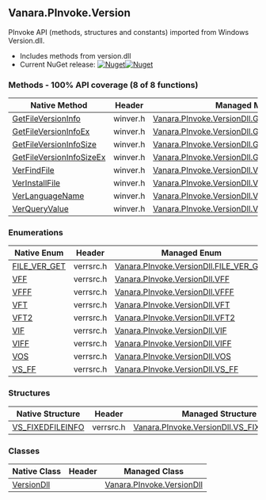 ## Vanara.PInvoke.Version  
PInvoke API (methods, structures and constants) imported from Windows Version.dll.

- Includes methods from version.dll  
- Current NuGet release: [![Nuget](https://img.shields.io/nuget/v/Vanara.PInvoke.Version?logo=nuget&style=flat-square)![Nuget](https://img.shields.io/nuget/dt/Vanara.PInvoke.Version?label=%20&style=flat-square)](https://www.nuget.org/packages/Vanara.PInvoke.Version)  
### Methods - 100% API coverage (8 of 8 functions)  
Native Method | Header | Managed Method  
--- | --- | ---  
[GetFileVersionInfo](https://www.google.com/search?num=5&q=GetFileVersionInfoA+site%3Alearn.microsoft.com) | winver.h | [Vanara.PInvoke.VersionDll.GetFileVersionInfo](https://github.com/dahall/Vanara/search?l=C%23&q=GetFileVersionInfo)  
[GetFileVersionInfoEx](https://www.google.com/search?num=5&q=GetFileVersionInfoExA+site%3Alearn.microsoft.com) | winver.h | [Vanara.PInvoke.VersionDll.GetFileVersionInfoEx](https://github.com/dahall/Vanara/search?l=C%23&q=GetFileVersionInfoEx)  
[GetFileVersionInfoSize](https://www.google.com/search?num=5&q=GetFileVersionInfoSizeA+site%3Alearn.microsoft.com) | winver.h | [Vanara.PInvoke.VersionDll.GetFileVersionInfoSize](https://github.com/dahall/Vanara/search?l=C%23&q=GetFileVersionInfoSize)  
[GetFileVersionInfoSizeEx](https://www.google.com/search?num=5&q=GetFileVersionInfoSizeExA+site%3Alearn.microsoft.com) | winver.h | [Vanara.PInvoke.VersionDll.GetFileVersionInfoSizeEx](https://github.com/dahall/Vanara/search?l=C%23&q=GetFileVersionInfoSizeEx)  
[VerFindFile](https://www.google.com/search?num=5&q=VerFindFileA+site%3Alearn.microsoft.com) | winver.h | [Vanara.PInvoke.VersionDll.VerFindFile](https://github.com/dahall/Vanara/search?l=C%23&q=VerFindFile)  
[VerInstallFile](https://www.google.com/search?num=5&q=VerInstallFileA+site%3Alearn.microsoft.com) | winver.h | [Vanara.PInvoke.VersionDll.VerInstallFile](https://github.com/dahall/Vanara/search?l=C%23&q=VerInstallFile)  
[VerLanguageName](https://www.google.com/search?num=5&q=VerLanguageNameA+site%3Alearn.microsoft.com) | winver.h | [Vanara.PInvoke.VersionDll.VerLanguageName](https://github.com/dahall/Vanara/search?l=C%23&q=VerLanguageName)  
[VerQueryValue](https://www.google.com/search?num=5&q=VerQueryValueA+site%3Alearn.microsoft.com) | winver.h | [Vanara.PInvoke.VersionDll.VerQueryValue](https://github.com/dahall/Vanara/search?l=C%23&q=VerQueryValue)  
### Enumerations  
Native Enum | Header | Managed Enum  
--- | --- | ---  
[FILE_VER_GET](https://www.google.com/search?num=5&q=FILE_VER_GET+site%3Alearn.microsoft.com) | verrsrc.h | [Vanara.PInvoke.VersionDll.FILE_VER_GET](https://github.com/dahall/Vanara/search?l=C%23&q=FILE_VER_GET)  
[VFF](https://www.google.com/search?num=5&q=VFF+site%3Alearn.microsoft.com) | verrsrc.h | [Vanara.PInvoke.VersionDll.VFF](https://github.com/dahall/Vanara/search?l=C%23&q=VFF)  
[VFFF](https://www.google.com/search?num=5&q=VFFF+site%3Alearn.microsoft.com) | verrsrc.h | [Vanara.PInvoke.VersionDll.VFFF](https://github.com/dahall/Vanara/search?l=C%23&q=VFFF)  
[VFT](https://www.google.com/search?num=5&q=VFT+site%3Alearn.microsoft.com) | verrsrc.h | [Vanara.PInvoke.VersionDll.VFT](https://github.com/dahall/Vanara/search?l=C%23&q=VFT)  
[VFT2](https://www.google.com/search?num=5&q=VFT2+site%3Alearn.microsoft.com) | verrsrc.h | [Vanara.PInvoke.VersionDll.VFT2](https://github.com/dahall/Vanara/search?l=C%23&q=VFT2)  
[VIF](https://www.google.com/search?num=5&q=VIF+site%3Alearn.microsoft.com) | verrsrc.h | [Vanara.PInvoke.VersionDll.VIF](https://github.com/dahall/Vanara/search?l=C%23&q=VIF)  
[VIFF](https://www.google.com/search?num=5&q=VIFF+site%3Alearn.microsoft.com) | verrsrc.h | [Vanara.PInvoke.VersionDll.VIFF](https://github.com/dahall/Vanara/search?l=C%23&q=VIFF)  
[VOS](https://www.google.com/search?num=5&q=VOS+site%3Alearn.microsoft.com) | verrsrc.h | [Vanara.PInvoke.VersionDll.VOS](https://github.com/dahall/Vanara/search?l=C%23&q=VOS)  
[VS_FF](https://www.google.com/search?num=5&q=VS_FF+site%3Alearn.microsoft.com) | verrsrc.h | [Vanara.PInvoke.VersionDll.VS_FF](https://github.com/dahall/Vanara/search?l=C%23&q=VS_FF)  
### Structures  
Native Structure | Header | Managed Structure  
--- | --- | ---  
[VS_FIXEDFILEINFO](https://www.google.com/search?num=5&q=VS_FIXEDFILEINFO+site%3Alearn.microsoft.com) | verrsrc.h | [Vanara.PInvoke.VersionDll.VS_FIXEDFILEINFO](https://github.com/dahall/Vanara/search?l=C%23&q=VS_FIXEDFILEINFO)  
### Classes  
Native Class | Header | Managed Class  
--- | --- | ---  
[VersionDll](https://www.google.com/search?num=5&q=VersionDll+site%3Alearn.microsoft.com) |  | [Vanara.PInvoke.VersionDll](https://github.com/dahall/Vanara/search?l=C%23&q=VersionDll)  
